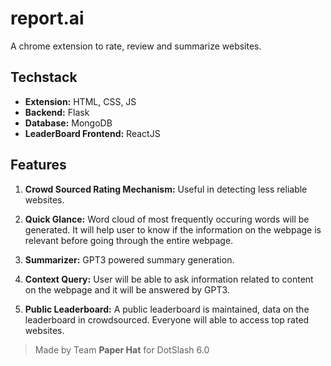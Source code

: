 # **report.ai**


A chrome extension to rate, review and summarize websites.

## **Techstack**
* **Extension:** HTML, CSS, JS
* **Backend:** Flask
* **Database:** MongoDB
* **LeaderBoard Frontend:** ReactJS

## **Features**

1. **Crowd Sourced Rating Mechanism:** Useful in detecting less reliable websites.

2. **Quick Glance:** Word cloud of most frequently occuring words will be generated. It will help user to know if the information on the webpage is relevant before going through the entire webpage.

3. **Summarizer:** GPT3 powered summary generation.

4. **Context Query:** User will be able to ask information related to content on the webpage and it will be answered by GPT3.

5. **Public Leaderboard:** A public leaderboard is maintained, data on the leaderboard in crowdsourced. Everyone will able to access top rated websites.


> Made by Team **Paper Hat** for DotSlash 6.0
